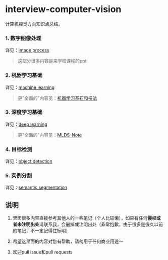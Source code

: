 # interview-computer-vision
计算机视觉方向知识点总结。

### 1. 数字图像处理

详见：[image process](Image/README.md)

> 这部分很多内容是来学校课程的ppt

### 2. 机器学习基础

详见：[machine learning](ML/README.md)

> 更"全面的"内容见：[机器学习基石和技法](https://github.com/AceCoooool/MLF-MLT)

### 3. 深度学习基础

详见：[deep learning](DeepLearning/README.md)

> 更"全面的"内容见：[MLDS-Note](https://github.com/AceCoooool/MLDS-Note)

### 4. 目标检测

详见：[object detection](Detection/README.md)

### 5. 实例分割

详见：[semantic segmentation](Segmentation/README.md)

## 说明

1. 里面很多内容直接参考其他人的一些笔记（个人比较懒），如果有任何**侵权或者未注明出处**请联系我，会删掉或注明出处（非常抱歉，由于很多是很久以前的笔记，不一定记得住标明）

2. 希望这里面的内容对您有帮助，请勿用于任何商业用途～

3. 欢迎pull issue和pull requests
